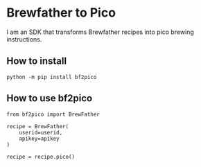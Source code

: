 # Brewfather to Pico

I am an SDK that transforms Brewfather recipes into pico brewing instructions.

## How to install

```
python -m pip install bf2pico
```

## How to use bf2pico

```
from bf2pico import BrewFather

recipe = BrewFather(
    userid=userid,
    apikey=apikey
)

recipe = recipe.pico()
```
